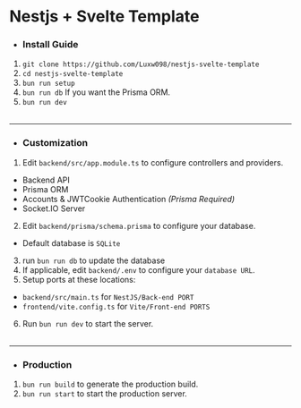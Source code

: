 # Nestjs + Svelte Template

- ### Install Guide
1. `git clone https://github.com/Luxw098/nestjs-svelte-template`
2. `cd nestjs-svelte-template`
3. `bun run setup`
3. `bun run db` If you want the Prisma ORM.
4. `bun run dev`
<br><br>

---
- ### Customization
1. Edit `backend/src/app.module.ts` to configure controllers and providers.
- Backend API
- Prisma ORM
- Accounts & JWTCookie Authentication *(Prisma Required)*
- Socket.IO Server
2. Edit `backend/prisma/schema.prisma` to configure your database.
- Default database is `SQLite`
3. run `bun run db` to update the database
4. If applicable, edit `backend/.env` to configure your `database URL`.
5. Setup ports at these locations:
- `backend/src/main.ts` for `NestJS/Back-end PORT`
- `frontend/vite.config.ts` for `Vite/Front-end PORTS`
6. Run `bun run dev` to start the server.
<br><br>

---
- ### Production
1. `bun run build` to generate the production build.
2. `bun run start` to start the production server.